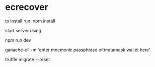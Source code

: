 # ecrecover

to install run:
npm install



start server using:

npm run dev

ganache-cli -m 'enter mnemonic passphrase of metamask wallet here'

truffle migrate --reset


